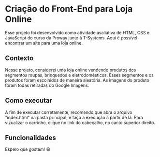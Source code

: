# Criação do Front-End para Loja Online

Esse projeto foi desenvolvido como atividade avaliativa de HTML, CSS e JavaScript do curso da Proway junto à T-Systems. Aqui é possível encontrar um site para uma loja online.

## Contexto
Nesse projeto, considerei uma loja online vendendo produtos dos segmentos roupas, brinquedos e eletrodomésticos. Esses segmentos e os produtos foram escolhidos de maneira aleatória. As imagens do produto foram todas retiradas do Google Imagens.  

## Como executar
A fim de executar corretamente, recomendo que abra o arquivo "index.html" na pasta principal, e faça a execução a partir de lá.
Para vizualizar o carrinho, clique no link do cabeçalho, no canto superior direito.

## Funcionalidades

Espero que gostem! 😃
